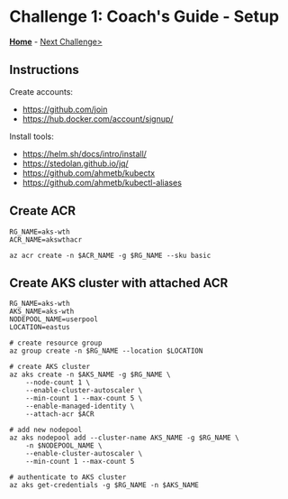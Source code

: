 # Challenge 1: Coach's Guide - Setup

**[Home](README.md)** - [Next Challenge>](./02-helm.md)

## Instructions

Create accounts:

* <https://github.com/join>
* <https://hub.docker.com/account/signup/>

Install tools:

* <https://helm.sh/docs/intro/install/>
* <https://stedolan.github.io/jq/>
* <https://github.com/ahmetb/kubectx>
* <https://github.com/ahmetb/kubectl-aliases>


## Create ACR

```
RG_NAME=aks-wth
ACR_NAME=akswthacr

az acr create -n $ACR_NAME -g $RG_NAME --sku basic
```

## Create AKS cluster with attached ACR

```
RG_NAME=aks-wth
AKS_NAME=aks-wth
NODEPOOL_NAME=userpool
LOCATION=eastus

# create resource group
az group create -n $RG_NAME --location $LOCATION

# create AKS cluster
az aks create -n $AKS_NAME -g $RG_NAME \
    --node-count 1 \
    --enable-cluster-autoscaler \
    --min-count 1 --max-count 5 \
    --enable-managed-identity \
    --attach-acr $ACR

# add new nodepool
az aks nodepool add --cluster-name AKS_NAME -g $RG_NAME \
    -n $NODEPOOL_NAME \
    --enable-cluster-autoscaler \
    --min-count 1 --max-count 5
    
# authenticate to AKS cluster
az aks get-credentials -g $RG_NAME -n $AKS_NAME
```
